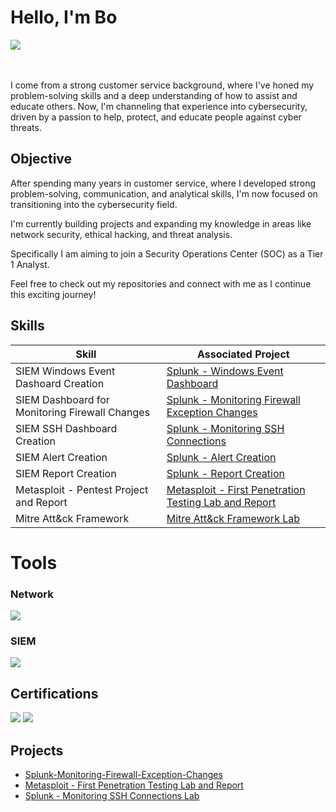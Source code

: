 # Hello, I'm Bo
<a href="https://www.linkedin.com/in/bomejdahl/"><img src="https://img.shields.io/badge/-LinkedIn-0072b1?&style=for-the-badge&logo=linkedin&logoColor=white" /></a>

<br><br>
I come from a strong customer service background, where I've honed my problem-solving skills and a deep understanding of how to assist and educate others.
Now, I'm channeling that experience into cybersecurity, driven by a passion to help, protect, and educate people against cyber threats. 

## Objective
After spending many years in customer service, where I developed strong problem-solving, communication, and analytical skills,
I'm now focused on transitioning into the cybersecurity field.

I'm currently building projects and expanding my knowledge in areas like network security, ethical hacking, and threat analysis.

Specifically I am aiming to join a Security Operations Center (SOC) as a Tier 1 Analyst.

Feel free to check out my repositories and connect with me as I continue this exciting journey!

## Skills

| Skill                                         | Associated Project         |
|-----------------------------------------------|----------------------------|
| SIEM Windows Event Dashoard Creation        | <a href="https://github.com/mejdahlbo/Splunk-Windows-Event-Dashboard">Splunk - Windows Event Dashboard</a>|
| SIEM Dashboard for Monitoring Firewall Changes        | <a href="https://github.com/mejdahlbo/Splunk-Monitoring-Firewall-Exception-Changes">Splunk - Monitoring Firewall Exception Changes</a>|
| SIEM SSH Dashboard Creation | <a href="https://github.com/mejdahlbo/Splunk-SSH-Dashboard-Creation">Splunk - Monitoring SSH Connections</a>|
| SIEM Alert Creation | <a href="https://github.com/mejdahlbo/Walkthrough-Splunk-Alert-Creation">Splunk - Alert Creation</a>|
| SIEM Report Creation | <a href="https://github.com/mejdahlbo/Splunk-Report">Splunk - Report Creation</a>|
| Metasploit - Pentest Project and Report       | <a href="https://github.com/mejdahlbo/Metasploit-First-Pentest-Project-And-Report">Metasploit - First Penetration Testing Lab and Report</a>|
| Mitre Att&ck Framework       | <a href="https://github.com/mejdahlbo/Mitre-Attack-Framework-Lab">Mitre Att&ck Framework Lab</a>|




# Tools

### Network
<div>
    <img src="https://img.shields.io/badge/-Wireshark-1679A7?&style=for-the-badge&logo=Wireshark&logoColor=white" />
</div>

### SIEM
<div>
    <img src="https://img.shields.io/badge/-Splunk-000000?&style=for-the-badge&logo=Splunk&logoColor=white" />
</div>

## Certifications

<div>
<img src="https://img.shields.io/badge/Ironhack_Cybersecurity-blue?style=for-the-badge" />
<img src="https://img.shields.io/badge/Cisco_Junior_Cybersecurity_Analyst-blue?style=for-the-badge" />

</div>

## Projects
- <a href="https://github.com/mejdahlbo/Firewall-Exception-Added/tree/main">Splunk-Monitoring-Firewall-Exception-Changes</a>
- <a href="https://github.com/mejdahlbo/Metasploit-First-Pentest-Project-And-Report">Metasploit - First Penetration Testing Lab and Report</a>
- <a href="https://github.com/mejdahlbo/Splunk-SSH-Dashboard-Creation">Splunk - Monitoring SSH Connections Lab</a>
